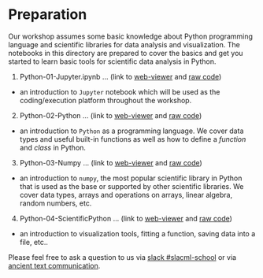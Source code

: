 # Preparation 

Our workshop assumes some basic knowledge about Python programming language and scientific libraries for data analysis and visualization. The notebooks in this directory are prepared to cover the basics and get you started to learn basic tools for scientific data analysis in Python.

1. Python-01-Jupyter.ipynb ... (link to [web-viewer](https://nbviewer.jupyter.org/github/slaclab/slacml-school/blob/master/00-Prerequisites/02-Preparation/Python-01-Jupyter.ipynb) and [raw code](/00-Prerequisites/02-Preparation/Python-01-Jupyter.ipynb))
  - an introduction to `Jupyter` notebook which will be used as the coding/execution platform throughout the workshop.
2. Python-02-Python ... (link to [web-viewer](https://nbviewer.jupyter.org/github/slaclab/slacml-school/blob/master/00-Prerequisites/02-Preparation/Python-02-Python.ipynb) and [raw code](/00-Prerequisites/02-Preparation/Python-02-Python.ipynb))
  - an introduction to `Python` as a programming language. We cover data types and useful built-in functions as well as how to define a _function_ and _class_ in Python.
3. Python-03-Numpy ... (link to [web-viewer](https://nbviewer.jupyter.org/github/slaclab/slacml-school/blob/master/00-Prerequisites/02-Preparation/Python-03-Numpy.ipynb) and [raw code](/00-Prerequisites/02-Preparation/Python-03-Numpy.ipynb))
  - an introduction to `numpy`, the most popular scientific library in Python that is used as the base or supported by other scientific libraries. We cover data types, arrays and operations on arrays, linear algebra, random numbers, etc.
4. Python-04-ScientificPython ... (link to [web-viewer](https://nbviewer.jupyter.org/github/slaclab/slacml-school/blob/master/00-Prerequisites/02-Preparation/Python-04-ScientificPython.ipynb) and [raw code](/00-Prerequisites/02-Preparation/Python-04-Jupyter.ipynb))
  - an introduction to visualization tools, fitting a function, saving data into a file, etc..

Please feel free to ask a question to us via [slack #slacml-school](https://slac.slack.com/archives/C01B0B03HC3) or via [ancient text communication](mailto:kterao@slac.stanford.edu).
